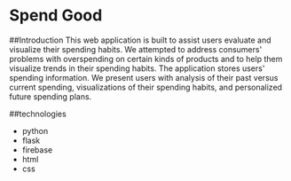 # Spend Good
##Introduction
This web application is built to assist users evaluate and visualize their spending habits. We attempted to address consumers' problems with overspending on certain kinds of products and to help them visualize trends in their spending habits. The application stores users' spending information. We present users with analysis of their past versus current spending, visualizations of their spending habits, and personalized future spending plans. 

##technologies
* python
* flask
* firebase
* html
* css


